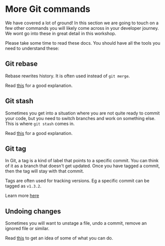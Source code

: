 # More Git commands 

We have covered a lot of ground! In this section we are going to touch on a few other commands you will likely come across in your developer journey. We wont go into these in great detail in this workshop. 

Please take some time to read these docs. You should have all the tools you need to understand these:

## Git rebase 

Rebase rewrites history. It is often used instead of `git merge`.

Read [this](https://www.atlassian.com/git/tutorials/rewriting-history/git-rebase) for a good explanation.

## Git stash 

Sometimes you get into a situation where you are not quite ready to commit your code, but you need to switch branches and work on something else. This is where `git stash` comes in.

Read [this](https://www.atlassian.com/git/tutorials/saving-changes/git-stash) for a good explanation.

## Git tag

In Git, a tag is a kind of label that points to a specific commit. You can think of it as a branch that doesn't get updated. Once you have tagged a commit, then the tag will stay with that commit.

Tags are often used for tracking versions. Eg a specific commit can be tagged as `v1.3.2`.

Learn more [here](https://www.atlassian.com/git/tutorials/inspecting-a-repository/git-tag)

## Undoing changes 

Sometimes you will want to unstage a file, undo a commit, remove an ignored file or similar. 

Read [this](https://www.atlassian.com/git/tutorials/undoing-changes) to get an idea of some of what you can do.